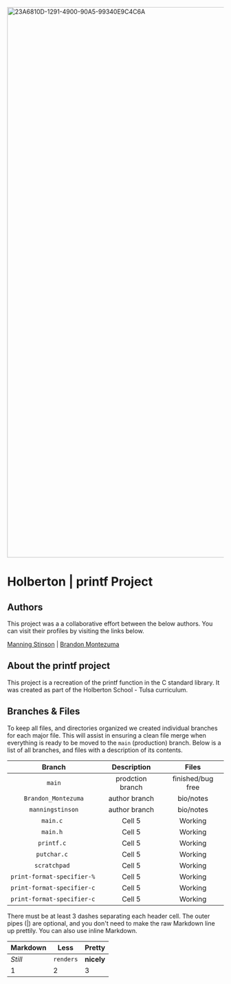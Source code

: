 <img width="1280" alt="23A6810D-1291-4900-90A5-99340E9C4C6A" src="https://github.com/manningstinson/holbertonschool-printf/assets/104523090/8b5d4fe0-40d1-4d4f-8a71-a5b8c29d57a6">

# Holberton | printf Project
## Authors
This project was a a collaborative effort between the below authors. You can visit their profiles by visiting the links below.

[Manning Stinson](https://github.com/manningstinson) | 
[Brandon Montezuma](https://github.com/bmontezuma)

## About the printf project
This project is a recreation of the printf function in the C standard library. It was created as part of the Holberton School - Tulsa curriculum. 

## Branches & Files
To keep all files, and directories organized we created individual branches for each major file.  This will assist in ensuring a clean file merge when everything is ready to be moved to the `main` (production) branch. Below is a list of all branches, and files with a description of its contents. 

| Branch                  | Description   | Files    |
| :---------------------: | :------------:| :--------: |
| `main`                  | prodction branch          | finished/bug free   |
| `Brandon_Montezuma`     | author branch         | bio/notes   |
| `manningstinson`        | author branch         | bio/notes  |
| `main.c `      | Cell 5         | Working   |
| `main.h `      | Cell 5         | Working   |
| `printf.c `      | Cell 5         | Working   |
| `putchar.c `      | Cell 5         | Working   |
| `scratchpad `      | Cell 5         | Working   |
| `print-format-specifier-% `      | Cell 5         | Working   |
| `print-format-specifier-c `      | Cell 5         | Working   |
| `print-format-specifier-c `      | Cell 5         | Working   |

There must be at least 3 dashes separating each header cell.
The outer pipes (|) are optional, and you don't need to make the 
raw Markdown line up prettily. You can also use inline Markdown.

Markdown | Less | Pretty
--- | --- | ---
*Still* | `renders` | **nicely**
1 | 2 | 3
